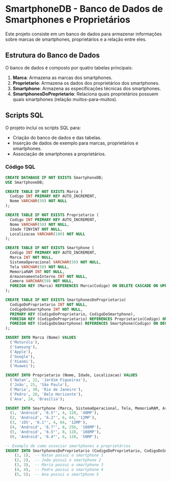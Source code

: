 # SmartphoneDB - Banco de Dados de Smartphones e Proprietários

Este projeto consiste em um banco de dados para armazenar informações sobre marcas de smartphones, proprietários e a relação entre eles.

## Estrutura do Banco de Dados

O banco de dados é composto por quatro tabelas principais:

1. **Marca**: Armazena as marcas dos smartphones.
2. **Proprietario**: Armazena os dados dos proprietários dos smartphones.
3. **Smartphone**: Armazena as especificações técnicas dos smartphones.
4. **SmartphonesDoProprietario**: Relaciona quais proprietários possuem quais smartphones (relação muitos-para-muitos).

## Scripts SQL

O projeto inclui os scripts SQL para:

- Criação do banco de dados e das tabelas.
- Inserção de dados de exemplo para marcas, proprietários e smartphones.
- Associação de smartphones a proprietários.

### Código SQL

```sql
CREATE DATABASE IF NOT EXISTS SmartphoneDB;
USE SmartphoneDB;

CREATE TABLE IF NOT EXISTS Marca (
  Codigo INT PRIMARY KEY AUTO_INCREMENT,
  Nome VARCHAR(50) NOT NULL
);

CREATE TABLE IF NOT EXISTS Proprietario (
  Codigo INT PRIMARY KEY AUTO_INCREMENT,
  Nome VARCHAR(50) NOT NULL,
  Idade TINYINT NOT NULL,
  Localizacao VARCHAR(100) NOT NULL
);

CREATE TABLE IF NOT EXISTS Smartphone (
  Codigo INT PRIMARY KEY AUTO_INCREMENT,
  Marca INT NOT NULL,
  SistemaOperacional VARCHAR(50) NOT NULL,
  Tela VARCHAR(50) NOT NULL,
  MemoriaRAM INT NOT NULL,
  ArmazenamentoInterno INT NOT NULL,
  Camera VARCHAR(50) NOT NULL,
  FOREIGN KEY (Marca) REFERENCES Marca(Codigo) ON DELETE CASCADE ON UPDATE CASCADE
);

CREATE TABLE IF NOT EXISTS SmartphonesDoProprietario(
  CodigoDoProprietario INT NOT NULL,
  CodigoDoSmartphone INT NOT NULL,
  PRIMARY KEY (CodigoDoProprietario, CodigoDoSmartphone),
  FOREIGN KEY (CodigoDoProprietario) REFERENCES Proprietario(Codigo) ON DELETE CASCADE ON UPDATE CASCADE,
  FOREIGN KEY (CodigoDoSmartphone) REFERENCES Smartphone(Codigo) ON DELETE CASCADE ON UPDATE CASCADE
);

INSERT INTO Marca (Nome) VALUES 
  ('Motorola'), 
  ('Samsung'), 
  ('Apple'), 
  ('Google'), 
  ('Xiaomi'), 
  ('Huawei');

INSERT INTO Proprietario (Nome, Idade, Localizacao) VALUES 
  ('Natan', 22, 'Jardim Figueiras'),
  ('João', 25, 'São Paulo'),
  ('Maria', 30, 'Rio de Janeiro'),
  ('Pedro', 28, 'Belo Horizonte'),
  ('Ana', 24, 'Brasília');

INSERT INTO Smartphone (Marca, SistemaOperacional, Tela, MemoriaRAM, ArmazenamentoInterno, Camera) VALUES 
  (1, 'Android', '6.5"', 4, 128, '48MP'),
  (2, 'Android', '6.2"', 6, 64, '12MP'),
  (3, 'iOS', '6.1"', 4, 64, '12MP'),
  (4, 'Android', '6.7"', 8, 256, '108MP'),
  (5, 'Android', '6.5"', 8, 128, '108MP'),
  (6, 'Android', '6.4"', 6, 128, '50MP');

-- Exemplo de como associar smartphones a proprietários
INSERT INTO SmartphonesDoProprietario (CodigoDoProprietario, CodigoDoSmartphone) VALUES 
    (1, 1),  -- Natan possui o smartphone 1
    (2, 2),  -- João possui o smartphone 2
    (3, 3),  -- Maria possui o smartphone 3
    (4, 4),  -- Pedro possui o smartphone 4
    (5, 5);  -- Ana possui o smartphone 5
